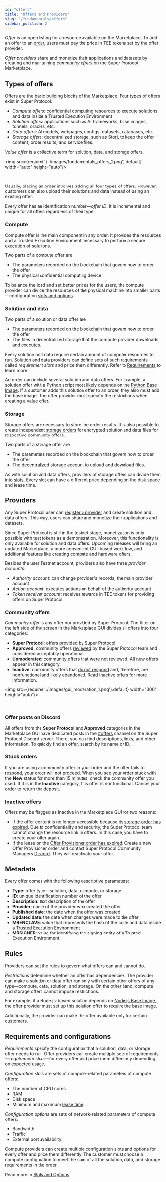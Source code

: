 ```yaml
---
id: "offers"
title: "Offers and Providers"
slug: "/fundamentals/offers"
sidebar_position: 2
---
```


_Offer_ is an open listing for a resource available on the Marketplace. To add an offer to an [order](/developers/fundamentals/orders), users must pay the price in TEE tokens set by the offer provider.

_Offer providers_ share and monetize their applications and datasets by creating and maintaining _community offers_ on the Super Protocol Marketplace. 

## Types of offers

Offers are the basic building blocks of the Marketplace. Four types of offers exist in Super Protocol:

- _Compute offers_: confidential computing resources to execute solutions and data inside a Trusted Execution Environment
- _Solution offers_: applications such as AI frameworks, base images, tunnels, oracles, etc.
- _Data offers_: AI models, webpages, configs, datasets, databases, etc.
- _Storage offers_: decentralized storage, such as Storj, to keep the offer content, order results, and service files.

_Value offer_ is a collective term for solution, data, and storage offers.

<img src={require('./../images/fundamentals_offers_1.png').default} width="auto" height="auto"/>

<br/>

Usually, placing an order involves adding all four types of offers. However, customers can also upload their solutions and data instead of using an existing offer.

Every offer has an identification number—_offer ID_. It is incremental and unique for all offers regardless of their type.

### Compute

Compute offer is the main component in any order. It provides the resources and a Trusted Execution Environment necessary to perform a secure execution of solutions.

Two parts of a compute offer are

- The parameters recorded on the blockchain that govern how to order the offer
- The physical confidential computing device.

To balance the load and set better prices for the users, the compute provider can divide the resources of the physical machine into smaller parts—configuration [slots and options](/developers/fundamentals/slots#configuration).

### Solution and data

Two parts of a solution or data offer are

- The parameters recorded on the blockchain that govern how to order the offer
- The files in decentralized storage that the compute provider downloads and executes.

Every solution and data require certain amount of computer resources to run. Solution and data providers can define sets of such requirements called _requirement slots_ and price them differently. Refer to [Requirements](/developers/fundamentals/slots#requirements) to learn more.

An order can include several solution and data offers. For example, a solution offer with a Python script most likely depends on the [Python Base Image](https://marketplace.superprotocol.com/solutions?offer=offerId%3D5). If a customer adds this solution offer to an order, they also must add the base image. The offer provider must specify the restrictions when creating a value offer.

### Storage

Storage offers are necessary to store the order results. It is also possible to create independent [storage orders](/developers/fundamentals/orders#storage) for encrypted solution and data files for respective community offers.

Two parts of a storage offer are

- The parameters recorded on the blockchain that govern how to order the offer
- The decentralized storage account to upload and download files.

As with solution and data offers, providers of storage offers can divide them into [slots](/developers/fundamentals/slots#requirements). Every slot can have a different price depending on the disk space and lease time.

## Providers

Any Super Protocol user can [register a provider](/developers/cli_guides/providers_offers/) and create solution and data offers. This way, users can share and monetize their applications and datasets.

Since Super Protocol is still in the testnet stage, monetization is only possible with test tokens as a demonstration. Moreover, this functionality is only available for solution and data offers. Upcoming releases will bring an updated Marketplace, a more convenient GUI-based workflow, and additional features like creating compute and hardware offers.

Besides the user Testnet account, providers also have three _provider accounts_:
- _Authority account_: can change provider's records; the main provider account
- _Action account_: executes actions on behalf of the authority account
- _Token receiver account_: receives rewards in TEE tokens for providing offers on Super Protocol.

### Community offers

_Community offer_ is any offer not provided by Super Protocol. The filter on the left side of the screen in the Marketplace GUI divides all offers into four categories:

- **Super Protocol**: offers provided by Super Protocol.
- **Approved**: community offers [reviewed](/developers/marketplace/moderation/) by the Super Protocol team and considered acceptably operational.
- **Unmoderated**: community offers that were not reviewed. All new offers appear in this category.
- **Inactive**: community offers that [do not respond](/developers/cli_guides/providers_offers#about-offer-provisioner) and, therefore, are nonfunctional and likely abandoned. Read [Inactive offers](/developers/cli_guides/providers_offers#inactive-offers) for more information.

<img src={require('../images/gui_moderation_1.png').default} width="300" height="auto"/>

<br/>

### Offer posts on Discord

All offers from the **Super Protocol** and **Approved** categories in the Marketplace GUI have dedicated posts in the [#offers](https://discord.com/channels/951018794590023681/1239934457041916035) channel on the Super Protocol Discord server. There, you can find descriptions, links, and other information. To quickly find an offer, search by its name or ID.

### Stuck orders

If you are using a community offer in your order and the offer fails to respond, your order will not proceed. When you see your order stuck with the **New** status for more than 15 minutes, check the community offer you used. If it is in the **Inactive** category, this offer is nonfunctional. Cancel your order to return the deposit.

### Inactive offers

Offers may be flagged as Inactive in the Marketplace GUI for two reasons:

- If the offer content is no longer accessible because its [storage order has expired](/developers/cli_guides/providers_offers#lease-on-uploaded-offer-content). Due to confidentiality and security, the Super Protocol team cannot change the resource link in offers. In this case, you have to create your offer again.
- If the lease on the [Offer Provisioner order has expired](/developers/cli_guides/providers_offers#lease-on-offer-provisioner). Create a new Offer Provisioner order and contact Super Protocol Community Managers [Discord](https://discord.gg/superprotocol). They will reactivate your offer.

## Metadata

Every offer comes with the following descriptive parameters:

- **Type**: offer type—solution, data, compute, or storage
- **ID**: unique identification number of the offer
- **Description**: text description of the offer
- **Provider**: name of the provider who created the offer
- **Published date**: the date when the offer was created
- **Updated date**: the date when changes were made to the offer
- **MRENCLAVE**: value that represents the hash of the code and data inside a Trusted Execution Environment
- **MRSIGNER**: value for identifying the signing entity of a Trusted Execution Environment.

## Rules

Providers can set the rules to govern what offers can and cannot do.

_Restrictions_ determine whether an offer has dependencies. The provider can make a solution or data offer run only with certain other offers of any type—compute, data, solution, and storage. On the other hand, compute and storage offers cannot impose restrictions.

For example, if a Node.js-based solution depends on [Node.js Base Image](https://marketplace.superprotocol.com/?offer=offerId%3D6), the offer provider must set up this solution offer to require the base image.

Additionally, the provider can make the offer available only for certain customers.

## Requirements and configurations

_Requirements_ specify the configuration that a solution, data, or storage offer needs to run. Offer providers can create multiple sets of requirements—_requirement slots_—for every offer and price them differently depending on expected usage.

_Configuration slots_ are sets of compute-related parameters of compute offers:

- The number of CPU cores
- RAM
- Disk space
- Minimum and maximum [lease time](/developers/fundamentals/orders#lease-deposit-and-balance).

_Configuration options_ are sets of network-related parameters of compute offers:

- Bandwidth
- Traffic
- External port availability.

Compute providers can create multiple configuration slots and options for every offer and price them differently. The customer must choose a compute configuration to meet the sum of all the solution, data, and storage requirements in the order.

Read more in [Slots and Options](/developers/fundamentals/slots).